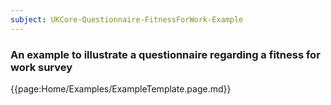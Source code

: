 ```yaml
---
subject: UKCore-Questionnaire-FitnessForWork-Example
---
```

### An example to illustrate a questionnaire regarding a fitness for work survey

{{page:Home/Examples/ExampleTemplate.page.md}}